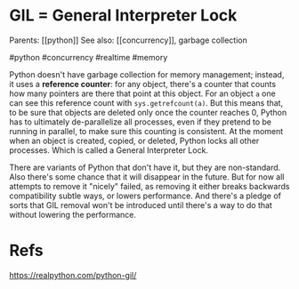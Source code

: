 # GIL = General Interpreter Lock

Parents: [[python]]
See also: [[concurrency]], garbage collection

#python #concurrency #realtime #memory


Python doesn't have garbage collection for memory management; instead, it uses a **reference counter**: for any object, there's a counter that counts how many pointers are there that point at this object. For an object `a` one can see this reference count with `sys.getrefcount(a)`. But this means that, to be sure that objects are deleted only once the counter reaches 0, Python has to ultimately de-parallelize all processes, even if they pretend to be running in parallel, to make sure this counting is consistent. At the moment when an object is created, copied, or deleted, Python locks all other processes. Which is called a General Interpreter Lock.

There are variants of Python that don't have it, but they are non-standard. Also there's some chance that it will disappear in the future. But for now all attempts to remove it "nicely" failed, as removing it either breaks backwards compatibility subtle ways, or lowers performance. And there's a pledge of sorts that GIL removal won't be introduced until there's a way to do that without lowering the performance.

# Refs

https://realpython.com/python-gil/